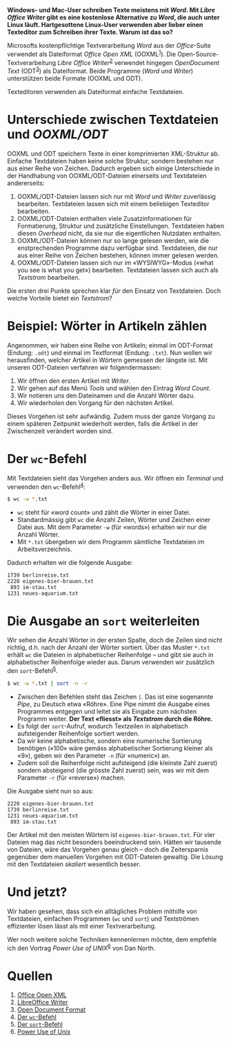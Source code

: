 **Windows- und Mac-User schreiben Texte meistens mit _Word_. Mit _Libre Office
Writer_ gibt es eine kostenlose Alternative zu _Word_, die auch unter Linux
läuft. Hartgesottene Linux-User verwenden aber lieber einen Texteditor zum
Schreiben ihrer Texte. Warum ist das so?**

Microsofts kostenpflichtige Textverarbeitung _Word_ aus der _Office_-Suite
verwendet als Dateiformat _Office Open XML_ (OOXML<sup>[1](#1)</sup>). Die
Open-Source-Textverarbeitung _Libre Office Writer_<sup>[2](#2)</sup> verwendet
hingegen _OpenDocument Text_ (ODT<sup>[3](#3)</sup>) als Dateiformat. Beide
Programme (_Word_ und _Writer_) unterstützen beide Formate (OOXML und ODT).

Texteditoren verwenden als Dateiformat einfache Textdateien.

# Unterschiede zwischen Textdateien und _OOXML/ODT_

OOXML und ODT speichern Texte in einer komprimierten XML-Struktur ab. Einfache
Textdateien haben keine solche Struktur, sondern bestehen nur aus einer Reihe
von Zeichen. Dadurch ergeben sich einige Unterschiede in der Handhabung von
OOXML/ODT-Dateien einerseits und Textdateien andererseits:

1. OOXML/ODT-Dateien lassen sich nur mit _Word_ und _Writer_ zuverlässig
bearbeiten. Textdateien lassen sich mit einem beliebigen Texteditor bearbeiten.
2. OOXML/ODT-Dateien enthalten viele Zusatzinformationen für Formatierung,
Struktur und zusätzliche Einstellungen. Textdateien haben diesen _Overhead_
nicht, da sie nur die eigentlichen Nutzdaten enthalten.
3. OOXML/ODT-Dateien können nur so lange gelesen werden, wie die enstprechenden
Programme dazu verfügbar sind. Textdateien, die nur aus einer Reihe von Zeichen
bestehen, können immer gelesen werden.
4. OOXML/ODT-Dateien lassen sich nur im «WYSIWYG»-Modus («what you see is what
you get») bearbeiten. Textdateien lassen sich auch als _Textstrom_ bearbeiten.

Die ersten drei Punkte sprechen klar _für_ den Einsatz von Textdateien. Doch
welche Vorteile bietet ein _Textstrom_?

# Beispiel: Wörter in Artikeln zählen

Angenommen, wir haben eine Reihe von Artikeln; einmal im ODT-Format (Endung:
`.odt`) und einmal im Textformat (Endung: `.txt`). Nun wollen wir herausfinden,
welcher Artikel in Wörtern gemessen der längste ist. Mit unseren ODT-Dateien
verfahren wir folgendermassen:

1. Wir öffnen den ersten Artikel mit _Writer_.
2. Wir gehen auf das Menü _Tools_ und wählen den Eintrag _Word Count_.
3. Wir notieren uns den Dateinamen und die Anzahl Wörter dazu.
4. Wir wiederholen den Vorgang für den nächsten Artikel.

Dieses Vorgehen ist sehr aufwändig. Zudem muss der ganze Vorgang zu einem
späteren Zeitpunkt wiederholt werden, falls die Artikel in der Zwischenzeit
verändert worden sind.

# Der `wc`-Befehl

Mit Textdateien sieht das Vorgehen anders aus. Wir öffnen ein _Terminal_ und
verwenden den `wc`-Befehl<sup>[4](#4)</sup>:

```bash
$ wc -w *.txt
```

- `wc` steht für «word count» und zählt die Wörter in einer Datei. 
- Standardmässig gibt `wc` die Anzahl Zeilen, Wörter und Zeichen einer Datei
  aus. Mit dem Parameter `-w` (für «words») erhalten wir nur die Anzahl Wörter.
- Mit `*.txt` übergeben wir dem Programm sämtliche Textdateien im
  Arbeitsverzeichnis.

Dadurch erhalten wir die folgende Ausgabe:

    1739 berlinreise.txt
    2220 eigenes-bier-brauen.txt
     893 im-stau.txt
    1231 neues-aquarium.txt

# Die Ausgabe an `sort` weiterleiten

Wir sehen die Anzahl Wörter in der ersten Spalte, doch die Zeilen sind nicht
richtig, d.h. nach der Anzahl der Wörter sortiert. Über das Muster `*.txt`
erhält `wc` die Dateien in alphabetischer Reihenfolge – und gibt sie auch in
alphabetischer Reihenfolge wieder aus. Darum verwenden wir zusätzlich
den `sort`-Befehl<sup>[5](#5)</sup>.

```bash
$ wc -w *.txt | sort -n -r
```

- Zwischen den Befehlen steht das Zeichen `|`. Das ist eine sogenannte _Pipe_,
  zu Deutsch etwa «Röhre». Eine Pipe nimmt die Ausgabe eines Programmes entgegen
  und leitet sie als Eingabe zum nächsten Programm weiter. **Der Text «fliesst»
  als _Textstrom_ durch die Röhre.**
- Es folgt der `sort`-Aufruf, wodurch Textzeilen in alphabetisch aufsteigender
  Reihenfolge sortiert werden.
- Da wir keine alphabetische, sondern eine numerische Sortierung benötigen
  («100» wäre gemäss alphabetischer Sortierung kleiner als «9»), geben wir den
  Parameter `-n` (für «numeric») an.
- Zudem soll die Reihenfolge nicht aufsteigend (die kleinste Zahl zuerst)
  sondern absteigend (die grösste Zahl zuerst) sein, was wir mit dem Parameter
  `-r` (für «reverse») machen.

Die Ausgabe sieht nun so aus:

    2220 eigenes-bier-brauen.txt
    1739 berlinreise.txt
    1231 neues-aquarium.txt
     893 im-stau.txt

Der Artikel mit den meisten Wörtern ist `eigenes-bier-brauen.txt`. Für vier
Dateien mag das nicht besonders beeindruckend sein. Hätten wir tausende von
Dateien, wäre das Vorgehen genau gleich – doch die Zeitersparnis gegenüber
dem manuellen Vorgehen mit ODT-Dateien gewaltig. Die Lösung mit den Textdateien
_skaliert_ wesentlich besser.

# Und jetzt?

Wir haben gesehen, dass sich ein alltägliches Problem mithilfe von Textdateien,
einfachen Programmen (`wc` und `sort`) und Textströmen effizienter lösen lässt
als mit einer Textverarbeitung.

Wer noch weitere solche Techniken kennenlernen möchte, dem empfehle ich den
Vortrag _Power Use of UNIX_<sup>[6](#6)</sup> von Dan North.

# Quellen

1. <span id="1">[Office Open XML](http://officeopenxml.com/)</span>
2. <span id="2">[LibreOffice Writer](https://www.libreoffice.org/discover/writer/)</span>
3. <span id="3">[Open Document Format](http://opendocumentformat.org/)</span>
4. <span id="4">[Der `wc`-Befehl](http://pubs.opengroup.org/onlinepubs/009604499/utilities/wc.html)</span>
5. <span id="5">[Der `sort`-Befehl](http://pubs.opengroup.org/onlinepubs/9699919799/utilities/sort.html)</span>
6. <span id="6">[Power Use of Unix](https://www.youtube.com/watch?v=7uwW20odwEk)</span>
